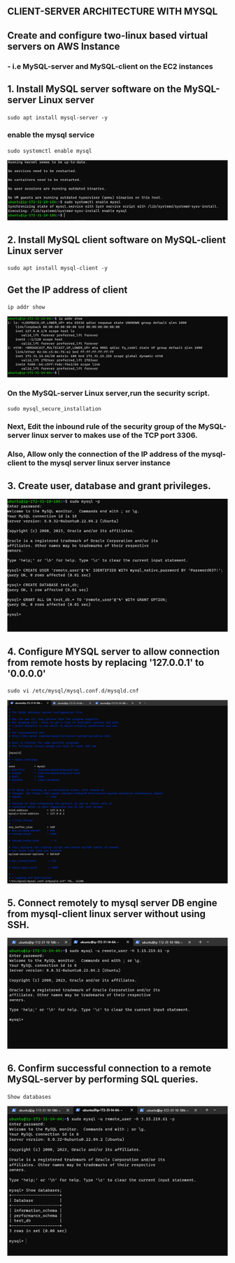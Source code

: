 ## CLIENT-SERVER ARCHITECTURE WITH MYSQL


## Create and configure two-linux based virtual servers on AWS Instance
 ### - i.e MySQL-server and MySQL-client on the EC2 instances


## 1. Install MySQL server software on the MySQL-server Linux server

`sudo apt install mysql-server -y`

### enable the mysql service

`sudo systemctl enable mysql`

![mysql](/images/mysqlserver-enable.PNG)

## 2. Install MySQL client software on MySQL-client Linux server

`sudo apt install mysql-client -y`

## Get the IP address of client

`ip addr show`

![ipaddr](/images/ip-adddr.PNG)


### On the MySQL-server Linux server,run the security script.

`sudo mysql_secure_installation`

### Next, Edit the inbound rule of the security group of the MySQL-server linux server to makes use of the TCP port 3306.

### Also, Allow only the connection of the IP address of the mysql-client to the mysql server linux server instance

## 3. Create user, database and grant privileges.

![db](/images/create-user-db-privileges.PNG)

## 4. Configure MYSQL server to allow connection from remote hosts by replacing '127.0.0.1' to '0.0.0.0'

`sudo vi /etc/mysql/mysql.conf.d/mysqld.cnf`

![config](/images/configure-mysql.PNG)

## 5. Connect remotely to mysql server DB engine from mysql-client linux server without using SSH.

![utility](/images/mysql-utility.PNG)

## 6. Confirm successful connection to a remote MySQL-server by performing SQL queries.
`Show databases`

![conn](/images/mysql-conn.PNG)